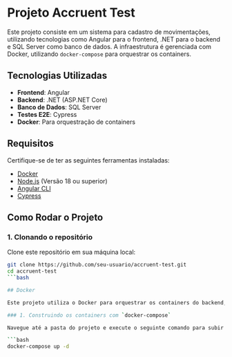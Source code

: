 # Projeto Accruent Test

Este projeto consiste em um sistema para cadastro de movimentações, utilizando tecnologias como Angular para o frontend, .NET para o backend e SQL Server como banco de dados. A infraestrutura é gerenciada com Docker, utilizando `docker-compose` para orquestrar os containers.

## Tecnologias Utilizadas

- **Frontend**: Angular
- **Backend**: .NET (ASP.NET Core)
- **Banco de Dados**: SQL Server
- **Testes E2E**: Cypress
- **Docker**: Para orquestração de containers

## Requisitos

Certifique-se de ter as seguintes ferramentas instaladas:

- [Docker](https://www.docker.com/products/docker-desktop)
- [Node.js](https://nodejs.org/en/) (Versão 18 ou superior)
- [Angular CLI](https://angular.io/cli)
- [Cypress](https://www.cypress.io/)

## Como Rodar o Projeto

### 1. Clonando o repositório

Clone este repositório em sua máquina local:

```bash
git clone https://github.com/seu-usuario/accruent-test.git
cd accruent-test
```bash

## Docker

Este projeto utiliza o Docker para orquestrar os containers do backend, frontend e banco de dados SQL Server. Para rodar a aplicação em containers, siga os passos abaixo.

### 1. Construindo os containers com `docker-compose`

Navegue até a pasta do projeto e execute o seguinte comando para subir os containers:

```bash
docker-compose up -d
